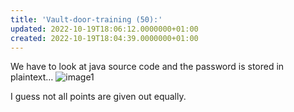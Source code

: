 ```yaml
---
title: 'Vault-door-training (50):'
updated: 2022-10-19T18:06:12.0000000+01:00
created: 2022-10-19T18:04:39.0000000+01:00
---
```


We have to look at java source code and the password is stored in plaintext…
![image1](../../../../_resources/image1-33.png)

I guess not all points are given out equally.
